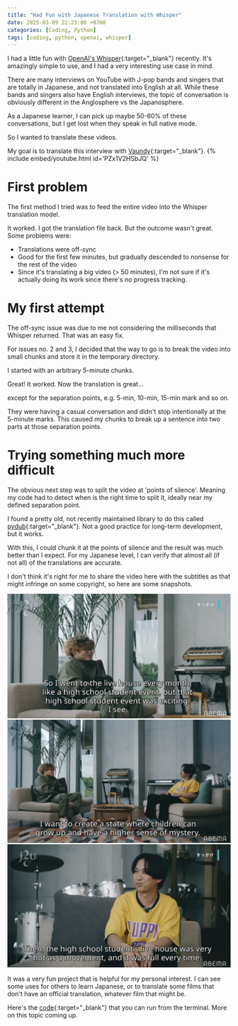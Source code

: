 ```yaml
---
title: "Had Fun with Japanese Translation with Whisper"
date: 2025-03-09 22:23:00 +0700
categories: [Coding, Python]
tags: [coding, python, openai, whisper]
---
```


I had a little fun with [OpenAI's Whisper](https://github.com/openai/whisper){:target="_blank"} recently. It's amazingly simple to use, and I had a very interesting use case in mind.

There are many interviews on YouTube with J-pop bands and singers that are totally in Japanese, and not translated into English at all. While these bands and singers also have English interviews, the topic of conversation is obviously different in the Anglosphere vs the Japanosphere.

As a Japanese learner, I can pick up maybe 50-60% of these conversations, but I get lost when they speak in full native mode.

So I wanted to translate these videos. 

My goal is to translate this interview with [Vaundy](https://youtu.be/PZx1V2HSbJQ?si=KxEkX-xVRT6svgoM){:target="_blank"}.
{% include embed/youtube.html id='PZx1V2HSbJQ' %}

# First problem
The first method I tried was to feed the entire video into the Whisper translation model.

It worked. I got the translation file back. But the outcome wasn't great. Some problems were:
- Translations were off-sync
- Good for the first few minutes, but gradually descended to nonsense for the rest of the video
- Since it's translating a big video (> 50 minutes), I'm not sure if it's actually doing its work since there's no progress tracking.

# My first attempt
The off-sync issue was due to me not considering the milliseconds that Whisper returned. That was an easy fix.

For issues no. 2 and 3, I decided that the way to go is to break the video into small chunks and store it in the temporary directory.

I started with an arbitrary 5-minute chunks.

Great! It worked. Now the translation is great... 

except for the separation points, e.g. 5-min, 10-min, 15-min mark and so on.

They were having a casual conversation and didn't stop intentionally at the 5-minute marks. This caused my chunks to break up a sentence into two parts at those separation points.

# Trying something much more difficult
The obvious next step was to split the video at 'points of silence'. Meaning my code had to detect when is the right time to split it, ideally near my defined separation point.

I found a pretty old, not recently maintained library to do this called [pydub](https://github.com/jiaaro/pydub){:target="_blank"}. Not a good practice for long-term development, but it works.

With this, I could chunk it at the points of silence and the result was much better than I expect. For my Japanese level, I can verify that almost all (if not all) of the translations are accurate.

I don't think it's right for me to share the video here with the subtitles as that might infringe on some copyright, so here are some snapshots.

![Image of conversation - 1](/assets/img/posts/vaundy_sub1.png)
![Image of conversation - 2](/assets/img/posts/vaundy_sub2.png)
![Image of conversation - 3](/assets/img/posts/vaundy_sub3.png)

It was a very fun project that is helpful for my personal interest. I can see some uses for others to learn Japanese, or to translate some films that don't have an official translation, whatever film that might be.

Here's the [code](https://github.com/pschua/generate-longform-video-subtitles){:target="_blank"} that you can run from the terminal. More on this topic coming up.
